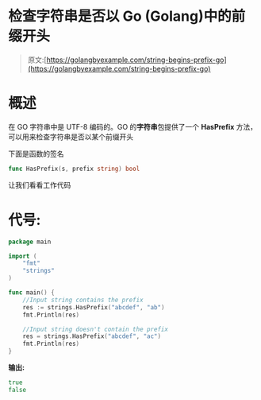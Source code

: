 # 检查字符串是否以 Go (Golang)中的前缀开头

> 原文:[https://golangbyexample.com/string-begins-prefix-go](https://golangbyexample.com/string-begins-prefix-go)

# **概述**

在 GO 字符串中是 UTF-8 编码的。GO 的**字符串**包提供了一个 **HasPrefix** 方法，可以用来检查字符串是否以某个前缀开头

下面是函数的签名

```go
func HasPrefix(s, prefix string) bool
```

让我们看看工作代码

# **代号:**

```go
package main

import (
    "fmt"
    "strings"
)

func main() {
    //Input string contains the prefix
    res := strings.HasPrefix("abcdef", "ab")
    fmt.Println(res)

    //Input string doesn't contain the prefix
    res = strings.HasPrefix("abcdef", "ac")
    fmt.Println(res)
}
```

**输出:**

```go
true
false
```